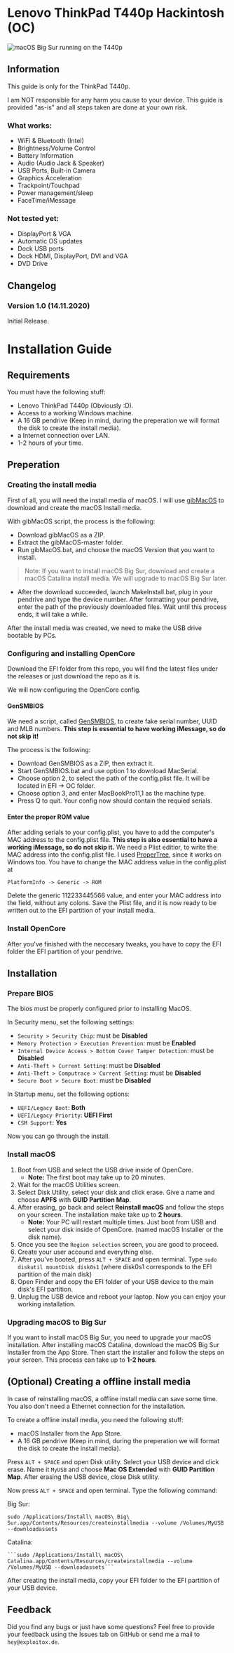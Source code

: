 # Lenovo ThinkPad T440p Hackintosh (OC)

![macOS Big Sur running on the T440p](https://dl.exploitox.de/t440p-oc/Hackintosh_T440p_Proof.png)

## Information
This guide is only for the ThinkPad T440p. 

I am NOT responsible for any harm you cause to your device. This guide is provided "as-is" and all steps taken are done at your own risk.

### What works:

 -   WiFi & Bluetooth (Intel)
 -   Brightness/Volume Control
 -   Battery Information
 -   Audio (Audio Jack & Speaker)
 -   USB Ports, Built-in Camera
 -   Graphics Acceleration
 -   Trackpoint/Touchpad
 -   Power management/sleep
 -   FaceTime/iMessage

### Not tested yet:

 - DisplayPort & VGA
 - Automatic OS updates
 - Dock USB ports
 - Dock HDMI, DisplayPort, DVI and VGA
 - DVD Drive

## Changelog

### Version 1.0 (14.11.2020)
Initial Release.

# Installation Guide
## Requirements

 You must have the following stuff:
 - Lenovo ThinkPad T440p (Obviously :D).
 - Access to a working Windows machine.
 - A 16 GB pendrive (Keep in mind, during the preperation we will format the disk to create the install media).
 - a Internet connection over LAN.
 - 1-2 hours of your time.

## Preperation
### Creating the install media
First of all, you will need the install media of macOS. I will use [gibMacOS](https://github.com/corpnewt/gibMacOS) to download and create the macOS Install media.

With gibMacOS script, the process is the following:

 - Download gibMacOS as a ZIP.
 - Extract the gibMacOS-master folder.
 - Run gibMacOS.bat, and choose the macOS Version that you want to install.
> Note: If you want to install macOS Big Sur, download and create a macOS Catalina install media. We will upgrade to macOS Big Sur later.
 - After the download succeeded, launch MakeInstall.bat, plug in your pendrive and type the device number. After formatting your pendrive, enter the path of the previously downloaded files. Wait until this process ends, it will take a while.

After the install media was created, we need to make the USB drive bootable by PCs.

### Configuring and installing OpenCore
Download the EFI folder from this repo, you will find the latest files under the releases or just download the repo as it is.

We will now configuring the OpenCore config.

#### GenSMBIOS
We need a script, called [GenSMBIOS](https://github.com/corpnewt/GenSMBIOS), to create fake serial number, UUID and MLB numbers. **This step is essential to have working iMessage, so do not skip it!**

The process is the following:

 - Download GenSMBIOS as a ZIP,  then extract it.
 - Start GenSMBIOS.bat and use option 1 to download MacSerial.
 - Choose option 2, to select the path of the config.plist file. It will be located in EFI -> OC folder.
 - Choose option 3, and enter MacBookPro11,1 as the machine type.
 - Press Q to quit. Your config now should contain the requied serials.


#### Enter the proper ROM value

After adding serials to your config.plist, you have to add the computer's MAC address to the config.plist file. **This step is also essential to have a working iMessage, so do not skip it.** We need a Plist editior, to write the MAC address into the config.plist file. I used [ProperTree](https://github.com/corpnewt/ProperTree), since it works on Windows too. You have to change the MAC address value in the config.plist at 

    PlatformInfo -> Generic -> ROM

Delete the generic 112233445566 value, and enter your MAC address into the field, without any colons. Save the Plist file, and it is now ready to be written out to the EFI partition of your install media.

### Install OpenCore
After you've finished with the neccesary tweaks, you have to copy the EFI folder the EFI partition of your pendrive. 

## Installation
### Prepare BIOS

The bios must be properly configured prior to installing MacOS.

In Security menu, set the following settings:

-   `Security > Security Chip`: must be  **Disabled**
-   `Memory Protection > Execution Prevention`: must be  **Enabled**
-   `Internal Device Access > Bottom Cover Tamper Detection`: must be  **Disabled**
-   `Anti-Theft > Current Setting`: must be  **Disabled**
-   `Anti-Theft > Computrace > Current Setting`: must be  **Disabled**
-   `Secure Boot > Secure Boot`: must be  **Disabled**

In Startup menu, set the following options:

-   `UEFI/Legacy Boot`:  **Both**
-   `UEFI/Legacy Priority`:  **UEFI First**
-   `CSM Support`:  **Yes**

Now you can go through the install.

### Install macOS

 1. Boot from USB and select the USB drive inside of OpenCore.
	 - **Note:**  The first boot may take up to 20 minutes.
 2. Wait for the macOS Utilities screen.
 3. Select Disk Utility, select your disk and click erase. Give a name and choose **APFS** with **GUID Partition Map**. 
 4. After erasing, go back and select **Reinstall macOS** and follow the steps on your screen. The installation make take up to **2 hours**.
      - **Note:** Your PC will restart multiple times. Just boot from USB and select your disk inside of OpenCore. (named macOS Installer or the disk name).
 5. Once you see the `Region selection` screen, you are good to proceed.
 6. Create your user accound and everything else.
 7. After you've booted, press `ALT + SPACE` and open terminal. Type `sudo diskutil mountDisk disk0s1` (where disk0s1 corresponds to the EFI partition of the main disk)
 8. Open Finder and copy the EFI folder of your USB device to the main disk's EFI partition.
 9. Unplug the USB device and reboot your laptop. Now you can enjoy your working installation.

### Upgrading macOS to Big Sur
If you want to install macOS Big Sur, you need to upgrade your macOS installation. After installing macOS Catalina, download the macOS Big Sur Installer from the App Store. Then start the installer and follow the steps on your screen. This process can take up to **1-2 hours**.

## (Optional) Creating a offline install media
In case of reinstalling macOS, a offline install media can save some time. You also don't need a Ethernet connection for the installation. 

To create a offline install media, you need the following stuff:

 - macOS Installer from the App Store.
 - A 16 GB pendrive (Keep in mind, during the preperation we will format the disk to create the install media).
 
 Press `ALT + SPACE` and open Disk utility. Select your USB device and click erase. Name it `MyUSB` and choose **Mac OS Extended** with **GUID Partition Map**. After erasing the USB device, close Disk utility. 

Now press `ALT + SPACE` and open terminal. Type the following command:

Big Sur:

   ```sudo /Applications/Install\ macOS\ Big\ Sur.app/Contents/Resources/createinstallmedia --volume /Volumes/MyUSB --downloadassets```

Catalina:

    ```sudo /Applications/Install\ macOS\ Catalina.app/Contents/Resources/createinstallmedia --volume /Volumes/MyUSB --downloadassets```

After creating the install media, copy your EFI folder to the EFI partition of your USB device.

## Feedback
Did you find any bugs or just have some questions? Feel free to provide your feedback using the Issues tab on GitHub or send me a mail to `hey@exploitox.de`.